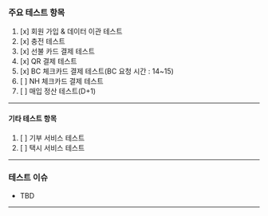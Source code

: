 ### 주요 테스트 항목

1. [x] 회원 가입 & 데이터 이관 테스트
2. [x] 충전 테스트
3. [x] 선불 카드 결제 테스트
4. [x] QR 결제 테스트
5. [x] BC 체크카드 결제 테스트(BC 요청 시간 : 14~15)
6. [ ] NH 체크카드 결제 테스트
7. [ ] 매입 정산 테스트(D+1)

----

#### 기타 테스트 항목

1. [ ] 기부 서비스 테스트
2. [ ] 택시 서비스 테스트

---

### 테스트 이슈

- TBD

---
